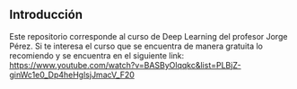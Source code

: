 ## Introducción

Este repositorio corresponde al curso de Deep Learning del profesor Jorge Pérez. Si te interesa el curso que se encuentra de manera gratuita lo recomiendo y se encuentra en el siguiente link:
https://www.youtube.com/watch?v=BASByOlqqkc&list=PLBjZ-ginWc1e0_Dp4heHglsjJmacV_F20


